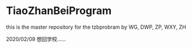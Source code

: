 # TiaoZhanBeiProgram
this is the master repository for the tzbprobram by WG, DWP, ZP, WXY, ZH

2020/02/09 想回学校……
